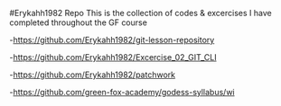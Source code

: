 #Erykahh1982 Repo
This is the collection of codes & excercises I have completed throughout the GF course

-https://github.com/Erykahh1982/git-lesson-repository

-https://github.com/Erykahh1982/Excercise_02_GIT_CLI

-https://github.com/Erykahh1982/patchwork

-https://github.com/green-fox-academy/godess-syllabus/wi
